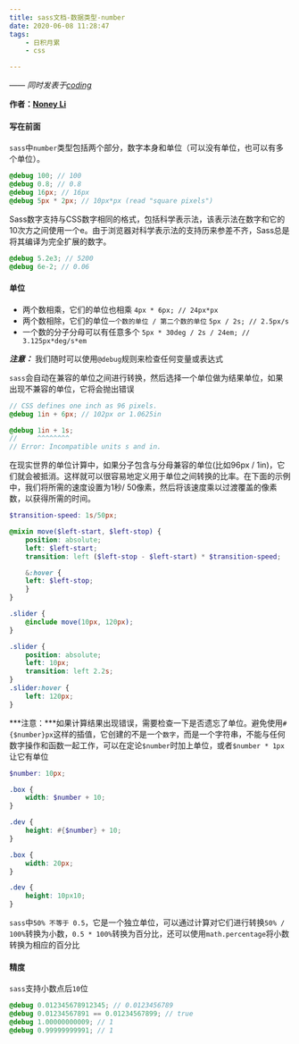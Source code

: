 ```yaml
---
title: sass文档-数据类型-number
date: 2020-06-08 11:28:47
tags:
    - 日积月累
    - css

---
```


[Noney Li]: https://github.com/noney/ "noneyli"

*—— 同时发表于[coding](http://0kv30q.coding-pages.com/)*

__作者：[Noney Li]__

#### 写在前面

`sass`中`number`类型包括两个部分，数字本身和单位（可以没有单位，也可以有多个单位）。

```scss
@debug 100; // 100
@debug 0.8; // 0.8
@debug 16px; // 16px
@debug 5px * 2px; // 10px*px (read "square pixels")
```

Sass数字支持与CSS数字相同的格式，包括科学表示法，该表示法在数字和它的10次方之间使用一个e。由于浏览器对科学表示法的支持历来参差不齐，Sass总是将其编译为完全扩展的数字。

```scss
@debug 5.2e3; // 5200
@debug 6e-2; // 0.06
```

<!-- more -->

#### 单位

- 两个数相乘，它们的单位也相乘 `4px * 6px; // 24px*px`
- 两个数相除，它们的单位`一个数的单位 / 第二个数的单位` `5px / 2s; // 2.5px/s`
- 一个数的分子分母可以有任意多个 `5px * 30deg / 2s / 24em; // 3.125px*deg/s*em`

***注意：*** 我们随时可以使用`@debug`规则来检查任何变量或表达式

`sass`会自动在兼容的单位之间进行转换，然后选择一个单位做为结果单位，如果出现不兼容的单位，它将会抛出错误

```scss
// CSS defines one inch as 96 pixels.
@debug 1in + 6px; // 102px or 1.0625in

@debug 1in + 1s;
//     ^^^^^^^^
// Error: Incompatible units s and in.
```

在现实世界的单位计算中，如果分子包含与分母兼容的单位(比如96px / 1in)，它们就会被抵消。这样就可以很容易地定义用于单位之间转换的比率。在下面的示例中，我们将所需的速度设置为1秒/ 50像素，然后将该速度乘以过渡覆盖的像素数，以获得所需的时间。

```scss
$transition-speed: 1s/50px;

@mixin move($left-start, $left-stop) {
    position: absolute;
    left: $left-start;
    transition: left ($left-stop - $left-start) * $transition-speed;

    &:hover {
    left: $left-stop;
    }
}

.slider {
    @include move(10px, 120px);
}
```

```css
.slider {
    position: absolute;
    left: 10px;
    transition: left 2.2s;
}
.slider:hover {
    left: 120px;
}
```

***注意：***如果计算结果出现错误，需要检查一下是否遗忘了单位。避免使用`#{$number}px`这样的插值，它创建的不是一个`数字`，而是一个字符串，不能与任何数字操作和函数一起工作，可以在定论`$number`时加上单位，或者`$number * 1px`让它有单位

```scss
$number: 10px;

.box {
    width: $number + 10;
}

.dev {
    height: #{$number} + 10;
}
```

```css
.box {
    width: 20px;
}

.dev {
    height: 10px10;
}
```

`sass`中`50% 不等于 0.5`，它是一个独立单位，可以通过计算对它们进行转换`50% / 100%`转换为小数，`0.5 * 100%`转换为百分比，还可以使用`math.percentage`将小数转换为相应的百分比

#### 精度

`sass`支持小数点后`10`位

```scss
@debug 0.012345678912345; // 0.0123456789
@debug 0.01234567891 == 0.01234567899; // true
@debug 1.00000000009; // 1
@debug 0.99999999991; // 1
```

